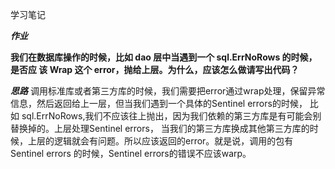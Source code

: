 学习笔记

_**作业**_

**我们在数据库操作的时候，比如 dao 层中当遇到一个 sql.ErrNoRows 的时候，是否应
该 Wrap 这个 error，抛给上层。为什么，应该怎么做请写出代码？**

_**思路**_
调用标准库或者第三方库的时候，我们需要把error通过wrap处理，保留异常信息，然后返回给上一层，但当我们遇到一个具体的Sentinel errors的时候，
比如 sql.ErrNoRows,我们不应该往上抛出，因为我们依赖的第三方库是有可能会别替换掉的。上层处理Sentinel errors，
当我们的第三方库换成其他第三方库的时候，上层的逻辑就会有问题。所以应该返回的error。就是说，调用的包有Sentinel errors
的时候，Sentinel errors的错误不应该warp。
